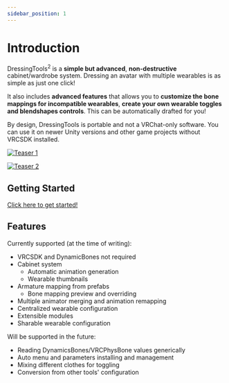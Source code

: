```yaml
---
sidebar_position: 1
---
```


# Introduction

DressingTools<sup>2</sup> is a **simple but advanced**, **non-destructive** cabinet/wardrobe system. Dressing an avatar with multiple wearables is as simple as just one click!

It also includes **advanced features** that allows you to **customize the bone mappings for incompatible wearables**, **create your own wearable toggles and blendshapes controls**. This can be automatically drafted for you!

By design, DressingTools is portable and not a VRChat-only software. You can use it on newer Unity versions and other game projects without VRCSDK installed.

[![Teaser 1](/img/teaser-1.PNG)](/img/teaser-1.PNG)

[![Teaser 2](/img/teaser-2.PNG)](/img/teaser-2.PNG)

## Getting Started

[Click here to get started!](/docs/getting-started/installation)

## Features

Currently supported (at the time of writing):
- VRCSDK and DynamicBones not required
- Cabinet system
    - Automatic animation generation
    - Wearable thumbnails
- Armature mapping from prefabs
    - Bone mapping preview and overriding
- Multiple animator merging and animation remapping
- Centralized wearable configuration
- Extensible modules
- Sharable wearable configuration

Will be supported in the future:
- Reading DynamicsBones/VRCPhysBone values generically
- Auto menu and parameters installing and management
- Mixing different clothes for toggling
- Conversion from other tools' configuration
